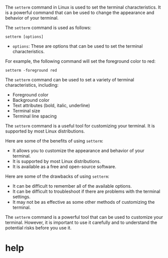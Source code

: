 The `setterm` command in Linux is used to set the terminal characteristics. It is a powerful command that can be used to change the appearance and behavior of your terminal.

The `setterm` command is used as follows:

```
setterm [options]
```

* `options`: These are options that can be used to set the terminal characteristics.

For example, the following command will set the foreground color to red:

```
setterm -foreground red
```

The `setterm` command can be used to set a variety of terminal characteristics, including:

* Foreground color
* Background color
* Text attributes (bold, italic, underline)
* Terminal size
* Terminal line spacing

The `setterm` command is a useful tool for customizing your terminal. It is supported by most Linux distributions.

Here are some of the benefits of using `setterm`:

* It allows you to customize the appearance and behavior of your terminal.
* It is supported by most Linux distributions.
* It is available as a free and open-source software.

Here are some of the drawbacks of using `setterm`:

* It can be difficult to remember all of the available options.
* It can be difficult to troubleshoot if there are problems with the terminal settings.
* It may not be as effective as some other methods of customizing the terminal.

The `setterm` command is a powerful tool that can be used to customize your terminal. However, it is important to use it carefully and to understand the potential risks before you use it.



# help 

```

```
